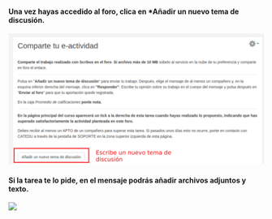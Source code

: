 #### Una vez hayas accedido al foro, clica en *Añadir un nuevo tema de discusión.

![](/assets/escribir-en-foro.svg)

#### Si la tarea te lo pide, en el mensaje podrás añadir archivos adjuntos y texto.

![](/assets/Selección_413.png)